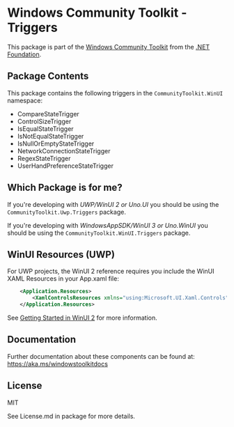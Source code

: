 
# Windows Community Toolkit - Triggers

This package is part of the [Windows Community Toolkit](https://aka.ms/toolkit/windows) from the [.NET Foundation](https://dotnetfoundation.org).

## Package Contents

This package contains the following triggers in the `CommunityToolkit.WinUI` namespace:

- CompareStateTrigger
- ControlSizeTrigger
- IsEqualStateTrigger
- IsNotEqualStateTrigger
- IsNullOrEmptyStateTrigger
- NetworkConnectionStateTrigger
- RegexStateTrigger
- UserHandPreferenceStateTrigger

## Which Package is for me?

If you're developing with _UWP/WinUI 2 or Uno.UI_ you should be using the `CommunityToolkit.Uwp.Triggers` package.

If you're developing with _WindowsAppSDK/WinUI 3 or Uno.WinUI_ you should be using the `CommunityToolkit.WinUI.Triggers` package.

## WinUI Resources (UWP)

For UWP projects, the WinUI 2 reference requires you include the WinUI XAML Resources in your App.xaml file:

```xml
    <Application.Resources>
        <XamlControlsResources xmlns="using:Microsoft.UI.Xaml.Controls" />
    </Application.Resources>
```

See [Getting Started in WinUI 2](https://learn.microsoft.com/windows/apps/winui/winui2/getting-started) for more information.

## Documentation

Further documentation about these components can be found at: https://aka.ms/windowstoolkitdocs

## License

MIT

See License.md in package for more details.
